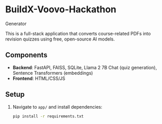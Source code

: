 # BuildX-Voovo-Hackathon 
 Generator

This is a full-stack application that converts course-related PDFs into revision quizzes using free, open-source AI models.

## Components
- **Backend**: FastAPI, FAISS, SQLite, Llama 2 7B Chat (quiz generation), Sentence Transformers (embeddings)
- **Frontend**: HTML/CSS/JS

## Setup
1. Navigate to `app/` and install dependencies:
   ```bash
   pip install -r requirements.txt
